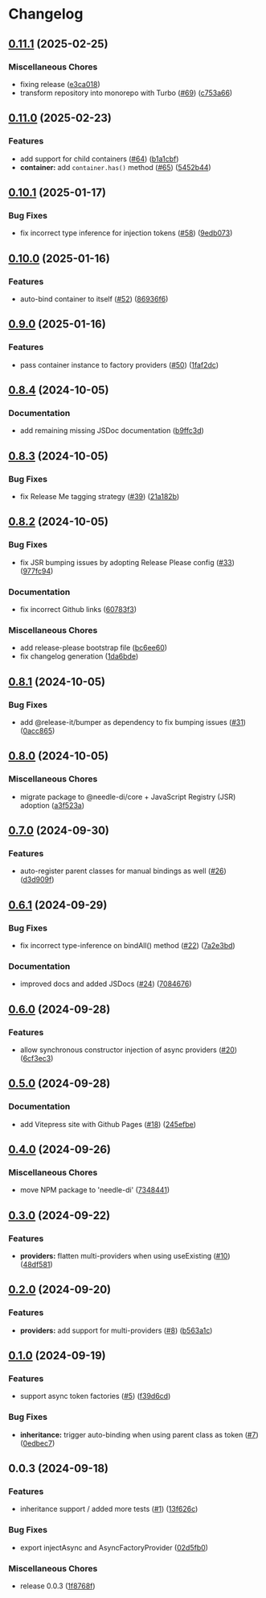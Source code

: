 # Changelog

## [0.11.1](https://github.com/needle-di/needle-di/compare/v0.11.0...v0.11.1) (2025-02-25)


### Miscellaneous Chores

* fixing release ([e3ca018](https://github.com/needle-di/needle-di/commit/e3ca01833e76aa8062d5e3c1cb89acd62e47ab35))
* transform repository into monorepo with Turbo ([#69](https://github.com/needle-di/needle-di/issues/69)) ([c753a66](https://github.com/needle-di/needle-di/commit/c753a66337d73ee8334e7710a757f414f069eb7c))

## [0.11.0](https://github.com/needle-di/core/compare/v0.10.1...v0.11.0) (2025-02-23)


### Features

* add support for child containers ([#64](https://github.com/needle-di/core/issues/64)) ([b1a1cbf](https://github.com/needle-di/core/commit/b1a1cbf69821b077458d2d8b184e3b2b644323a9))
* **container:** add `container.has()` method ([#65](https://github.com/needle-di/core/issues/65)) ([5452b44](https://github.com/needle-di/core/commit/5452b44f505243204354d57673697017e20c500c))

## [0.10.1](https://github.com/needle-di/needle-di/compare/v0.10.0...v0.10.1) (2025-01-17)


### Bug Fixes

* fix incorrect type inference for injection tokens ([#58](https://github.com/needle-di/needle-di/issues/58)) ([9edb073](https://github.com/needle-di/needle-di/commit/9edb073a9186fd434180d0e7d189e4e786f7abe3))

## [0.10.0](https://github.com/needle-di/needle-di/compare/v0.9.0...v0.10.0) (2025-01-16)


### Features

* auto-bind container to itself ([#52](https://github.com/needle-di/needle-di/issues/52)) ([86936f6](https://github.com/needle-di/needle-di/commit/86936f6459d92ffdd4efaa452f9cb1c129ec558b))

## [0.9.0](https://github.com/needle-di/needle-di/compare/v0.8.4...v0.9.0) (2025-01-16)


### Features

* pass container instance to factory providers ([#50](https://github.com/needle-di/needle-di/issues/50)) ([1faf2dc](https://github.com/needle-di/needle-di/commit/1faf2dc025594ab913ec18afaa244ab99579b1eb))

## [0.8.4](https://github.com/needle-di/needle-di/compare/v0.8.3...v0.8.4) (2024-10-05)


### Documentation

* add remaining missing JSDoc documentation ([b9ffc3d](https://github.com/needle-di/needle-di/commit/b9ffc3d51ab4ed6c24f7fae3b51b3907c2b0851f))

## [0.8.3](https://github.com/needle-di/needle-di/compare/v0.8.2...v0.8.3) (2024-10-05)


### Bug Fixes

* fix Release Me tagging strategy ([#39](https://github.com/needle-di/needle-di/issues/39)) ([21a182b](https://github.com/needle-di/needle-di/commit/21a182b7eef543fbcdcba056c841c4ccc528a7e8))

## [0.8.2](https://github.com/needle-di/needle-di/compare/v0.8.1...v0.8.2) (2024-10-05)


### Bug Fixes

* fix JSR bumping issues by adopting Release Please config ([#33](https://github.com/needle-di/needle-di/issues/33)) ([977fc94](https://github.com/needle-di/needle-di/commit/977fc9457e91b1f2640e6e217973ad9684c82dc7))


### Documentation

* fix incorrect Github links ([60783f3](https://github.com/needle-di/needle-di/commit/`60783f3f4800ca64c676c31bfebbf93c20a2123b`))


### Miscellaneous Chores

* add release-please bootstrap file ([bc6ee60](https://github.com/needle-di/needle-di/commit/bc6ee6002697ba9c0255f3f800db9747456c927e))
* fix changelog generation ([1da6bde](https://github.com/needle-di/needle-di/commit/1da6bde5247c08e9d472358e6dc70faad41f9772))

## [0.8.1](https://github.com/needle-di/needle-di/compare/v0.8.0...v0.8.1) (2024-10-05)


### Bug Fixes

* add @release-it/bumper as dependency to fix bumping issues ([#31](https://github.com/needle-di/needle-di/issues/31)) ([0acc865](https://github.com/needle-di/needle-di/commit/0acc865784d5137a242e728593ed4738f1a77955))

## [0.8.0](https://github.com/needle-di/needle-di/compare/v0.7.0...v0.8.0) (2024-10-05)


### Miscellaneous Chores

* migrate package to @needle-di/core + JavaScript Registry (JSR) adoption ([a3f523a](https://github.com/needle-di/needle-di/commit/a3f523a05971343fd15faccdc012eec8e1e0f9c8))

## [0.7.0](https://github.com/needle-di/needle-di/compare/v0.6.1...v0.7.0) (2024-09-30)


### Features

* auto-register parent classes for manual bindings as well ([#26](https://github.com/needle-di/needle-di/issues/26)) ([d3d909f](https://github.com/needle-di/needle-di/commit/d3d909fc603c74d4c81968d64545091b6bd7e437))

## [0.6.1](https://github.com/needle-di/needle-di/compare/v0.6.0...v0.6.1) (2024-09-29)


### Bug Fixes

* fix incorrect type-inference on bindAll() method ([#22](https://github.com/needle-di/needle-di/issues/22)) ([7a2e3bd](https://github.com/needle-di/needle-di/commit/7a2e3bdf2b22d194cefb0dcd3d4b2ddb9589516b))


### Documentation

* improved docs and added JSDocs ([#24](https://github.com/needle-di/needle-di/issues/24)) ([7084676](https://github.com/needle-di/needle-di/commit/708467639a60603b63cb7405ecaeaadaf2979562))

## [0.6.0](https://github.com/needle-di/needle-di/compare/v0.5.0...v0.6.0) (2024-09-28)


### Features

* allow synchronous constructor injection of async providers ([#20](https://github.com/needle-di/needle-di/issues/20)) ([6cf3ec3](https://github.com/needle-di/needle-di/commit/6cf3ec3eabd88f541d6714b56ca0b70ab5e779a2))

## [0.5.0](https://github.com/needle-di/needle-di/compare/v0.4.0...v0.5.0) (2024-09-28)


### Documentation

* add Vitepress site with Github Pages ([#18](https://github.com/needle-di/needle-di/issues/18)) ([245efbe](https://github.com/needle-di/needle-di/commit/245efbe4def6a1c0647cfc6c06c299968ad0eec9))

## [0.4.0](https://github.com/needle-di/needle-di/compare/v0.3.0...v0.4.0) (2024-09-26)


### Miscellaneous Chores

* move NPM package to 'needle-di' ([7348441](https://github.com/needle-di/needle-di/commit/7348441931179971dd41ac6583876faee3cfd241))

## [0.3.0](https://github.com/needle-di/needle-di/compare/v0.2.0...v0.3.0) (2024-09-22)


### Features

* **providers:** flatten multi-providers when using useExisting ([#10](https://github.com/needle-di/needle-di/issues/10)) ([48df581](https://github.com/needle-di/needle-di/commit/48df581ec4901ecdd642cc7c64e527de71d1ec48))

## [0.2.0](https://github.com/needle-di/needle-di/compare/v0.1.0...v0.2.0) (2024-09-20)


### Features

* **providers:** add support for multi-providers ([#8](https://github.com/needle-di/needle-di/issues/8)) ([b563a1c](https://github.com/needle-di/needle-di/commit/b563a1c1fbc9d9e3adb487459d611655ad0c6a15))

## [0.1.0](https://github.com/needle-di/needle-di/compare/v0.0.3...v0.1.0) (2024-09-19)


### Features

* support async token factories ([#5](https://github.com/needle-di/needle-di/issues/5)) ([f39d6cd](https://github.com/needle-di/needle-di/commit/f39d6cd28d6fdb96664f82f084d9ed55405ece4b))


### Bug Fixes

* **inheritance:** trigger auto-binding when using parent class as token ([#7](https://github.com/needle-di/needle-di/issues/7)) ([0edbec7](https://github.com/needle-di/needle-di/commit/0edbec733800c1919d0577e2bfcfa66d9bc14fb9))

## 0.0.3 (2024-09-18)


### Features

* inheritance support / added more tests ([#1](https://github.com/needle-di/needle-di/issues/1)) ([13f626c](https://github.com/needle-di/needle-di/commit/13f626ce3985f447e11f371ff476f5da2907f067))


### Bug Fixes

* export injectAsync and AsyncFactoryProvider ([02d5fb0](https://github.com/needle-di/needle-di/commit/02d5fb07f6dd2b8bfa157cc438f8f3d9625c1630))


### Miscellaneous Chores

* release 0.0.3 ([1f8768f](https://github.com/needle-di/needle-di/commit/1f8768faceceab651175433d20c853a03c404a3d))
